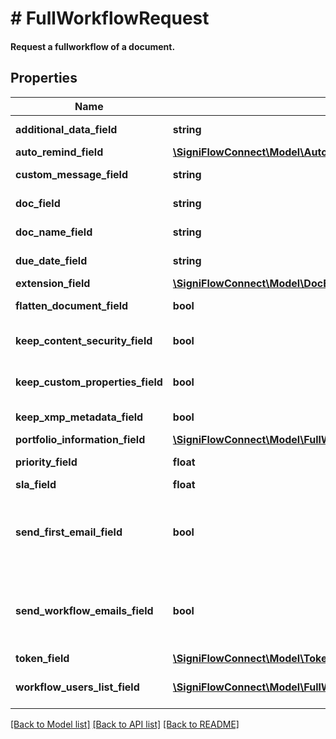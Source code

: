 # # FullWorkflowRequest

#### Request a fullworkflow of a document.

## Properties

Name | Type | Description | Notes
------------ | ------------- | ------------- | -------------
**additional_data_field** | **string** | Additional data. |
**auto_remind_field** | [**\SigniFlowConnect\Model\AutoRemind**](AutoRemind.md) |  |
**custom_message_field** | **string** | Custom message. |
**doc_field** | **string** | Document field. |
**doc_name_field** | **string** | Document name. |
**due_date_field** | **string** | Document due date. |
**extension_field** | [**\SigniFlowConnect\Model\DocExtension**](DocExtension.md) |  |
**flatten_document_field** | **bool** | Flatten document. |
**keep_content_security_field** | **bool** | Keep content security. |
**keep_custom_properties_field** | **bool** | Keep custom properties. |
**keep_xmp_metadata_field** | **bool** | Keep XMP meta data. |
**portfolio_information_field** | [**\SigniFlowConnect\Model\FullWorkflowRequestPortfolioInformationField**](FullWorkflowRequestPortfolioInformationField.md) |  |
**priority_field** | **float** | Document priority. |
**sla_field** | **float** | SLA |
**send_first_email_field** | **bool** | Confirm first user email notification will or will not be sent. |
**send_workflow_emails_field** | **bool** | Confirm that workflow emails will or will not be sent. |
**token_field** | [**\SigniFlowConnect\Model\TokenField**](TokenField.md) |  |
**workflow_users_list_field** | [**\SigniFlowConnect\Model\FullWorkflowRequestWorkflowUsersListField[]**](FullWorkflowRequestWorkflowUsersListField.md) | List of users in the workflow. |

[[Back to Model list]](../../README.md#models) [[Back to API list]](../../README.md#endpoints) [[Back to README]](../../README.md)
